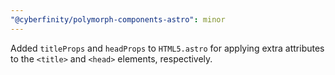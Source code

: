```yaml
---
"@cyberfinity/polymorph-components-astro": minor
---
```


Added `titleProps` and `headProps` to `HTML5.astro` for applying extra attributes to the `<title>` and `<head>` elements, respectively.
